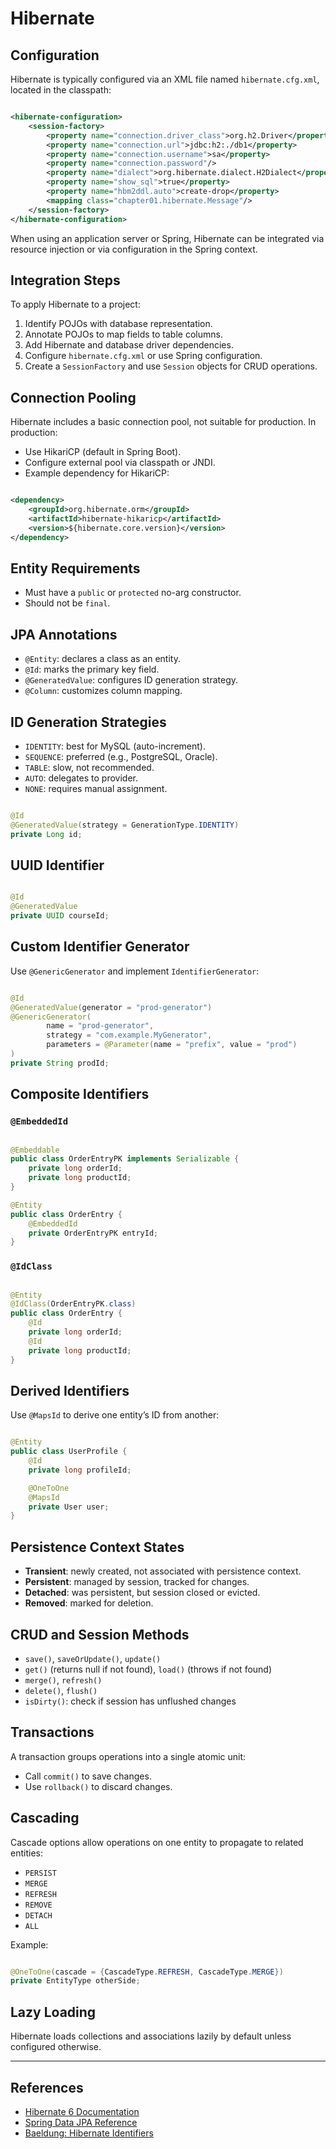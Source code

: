 # Hibernate

## Configuration

Hibernate is typically configured via an XML file named `hibernate.cfg.xml`, located in the classpath:

```xml

<hibernate-configuration>
    <session-factory>
        <property name="connection.driver_class">org.h2.Driver</property>
        <property name="connection.url">jdbc:h2:./db1</property>
        <property name="connection.username">sa</property>
        <property name="connection.password"/>
        <property name="dialect">org.hibernate.dialect.H2Dialect</property>
        <property name="show_sql">true</property>
        <property name="hbm2ddl.auto">create-drop</property>
        <mapping class="chapter01.hibernate.Message"/>
    </session-factory>
</hibernate-configuration>
````

When using an application server or Spring, Hibernate can be integrated via resource injection or via configuration in
the Spring context.

## Integration Steps

To apply Hibernate to a project:

1. Identify POJOs with database representation.
2. Annotate POJOs to map fields to table columns.
3. Add Hibernate and database driver dependencies.
4. Configure `hibernate.cfg.xml` or use Spring configuration.
5. Create a `SessionFactory` and use `Session` objects for CRUD operations.

## Connection Pooling

Hibernate includes a basic connection pool, not suitable for production. In production:

* Use HikariCP (default in Spring Boot).
* Configure external pool via classpath or JNDI.
* Example dependency for HikariCP:

```xml

<dependency>
    <groupId>org.hibernate.orm</groupId>
    <artifactId>hibernate-hikaricp</artifactId>
    <version>${hibernate.core.version}</version>
</dependency>
```

## Entity Requirements

* Must have a `public` or `protected` no-arg constructor.
* Should not be `final`.

## JPA Annotations

* `@Entity`: declares a class as an entity.
* `@Id`: marks the primary key field.
* `@GeneratedValue`: configures ID generation strategy.
* `@Column`: customizes column mapping.

## ID Generation Strategies

* `IDENTITY`: best for MySQL (auto-increment).
* `SEQUENCE`: preferred (e.g., PostgreSQL, Oracle).
* `TABLE`: slow, not recommended.
* `AUTO`: delegates to provider.
* `NONE`: requires manual assignment.

```java

@Id
@GeneratedValue(strategy = GenerationType.IDENTITY)
private Long id;
```

## UUID Identifier

```java

@Id
@GeneratedValue
private UUID courseId;
```

## Custom Identifier Generator

Use `@GenericGenerator` and implement `IdentifierGenerator`:

```java

@Id
@GeneratedValue(generator = "prod-generator")
@GenericGenerator(
        name = "prod-generator",
        strategy = "com.example.MyGenerator",
        parameters = @Parameter(name = "prefix", value = "prod")
)
private String prodId;
```

## Composite Identifiers

### `@EmbeddedId`

```java

@Embeddable
public class OrderEntryPK implements Serializable {
    private long orderId;
    private long productId;
}

@Entity
public class OrderEntry {
    @EmbeddedId
    private OrderEntryPK entryId;
}
```

### `@IdClass`

```java

@Entity
@IdClass(OrderEntryPK.class)
public class OrderEntry {
    @Id
    private long orderId;
    @Id
    private long productId;
}
```

## Derived Identifiers

Use `@MapsId` to derive one entity’s ID from another:

```java

@Entity
public class UserProfile {
    @Id
    private long profileId;

    @OneToOne
    @MapsId
    private User user;
}
```

## Persistence Context States

* **Transient**: newly created, not associated with persistence context.
* **Persistent**: managed by session, tracked for changes.
* **Detached**: was persistent, but session closed or evicted.
* **Removed**: marked for deletion.

## CRUD and Session Methods

* `save()`, `saveOrUpdate()`, `update()`
* `get()` (returns null if not found), `load()` (throws if not found)
* `merge()`, `refresh()`
* `delete()`, `flush()`
* `isDirty()`: check if session has unflushed changes

## Transactions

A transaction groups operations into a single atomic unit:

* Call `commit()` to save changes.
* Use `rollback()` to discard changes.

## Cascading

Cascade options allow operations on one entity to propagate to related entities:

* `PERSIST`
* `MERGE`
* `REFRESH`
* `REMOVE`
* `DETACH`
* `ALL`

Example:

```java

@OneToOne(cascade = {CascadeType.REFRESH, CascadeType.MERGE})
private EntityType otherSide;
```

## Lazy Loading

Hibernate loads collections and associations lazily by default unless configured otherwise.

---

## References

* [Hibernate 6 Documentation](https://hibernate.org/orm/documentation/6.0/)
* [Spring Data JPA Reference](https://docs.spring.io/spring-data/jpa/docs/current/reference/html/)
* [Baeldung: Hibernate Identifiers](https://www.baeldung.com/hibernate-identifiers)
